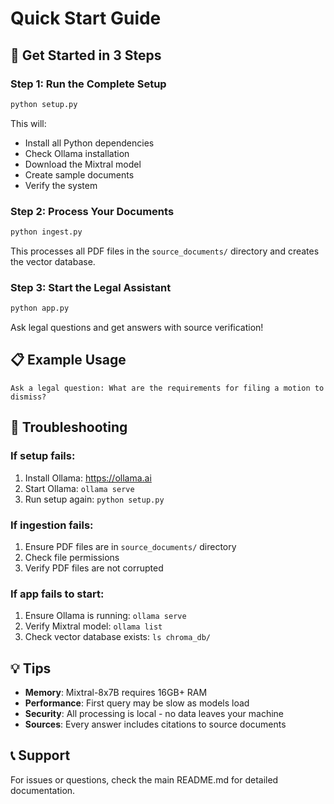 # Quick Start Guide

## 🚀 Get Started in 3 Steps

### Step 1: Run the Complete Setup
```bash
python setup.py
```

This will:
- Install all Python dependencies
- Check Ollama installation
- Download the Mixtral model
- Create sample documents
- Verify the system

### Step 2: Process Your Documents
```bash
python ingest.py
```

This processes all PDF files in the `source_documents/` directory and creates the vector database.

### Step 3: Start the Legal Assistant
```bash
python app.py
```

Ask legal questions and get answers with source verification!

## 📋 Example Usage

```
Ask a legal question: What are the requirements for filing a motion to dismiss?
```

## 🔧 Troubleshooting

### If setup fails:
1. Install Ollama: https://ollama.ai
2. Start Ollama: `ollama serve`
3. Run setup again: `python setup.py`

### If ingestion fails:
1. Ensure PDF files are in `source_documents/` directory
2. Check file permissions
3. Verify PDF files are not corrupted

### If app fails to start:
1. Ensure Ollama is running: `ollama serve`
2. Verify Mixtral model: `ollama list`
3. Check vector database exists: `ls chroma_db/`

## 💡 Tips

- **Memory**: Mixtral-8x7B requires 16GB+ RAM
- **Performance**: First query may be slow as models load
- **Security**: All processing is local - no data leaves your machine
- **Sources**: Every answer includes citations to source documents

## 📞 Support

For issues or questions, check the main README.md for detailed documentation. 